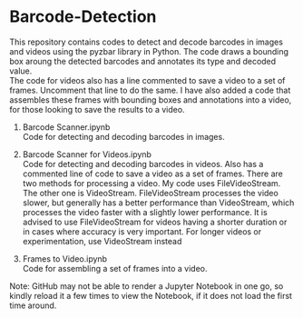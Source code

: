 # Barcode-Detection
This repository contains codes to detect and decode barcodes in images and videos using the pyzbar library in Python. The code draws a bounding box aroung the detected barcodes and annotates its type and decoded value.
<br>The code for videos also has a line commented to save a video to a set of frames. Uncomment that line to do the same. I have also added a code that assembles these frames with bounding boxes and annotations into a video, for those looking to save the results to a video.

1. Barcode Scanner.ipynb
<br>Code for detecting and decoding barcodes in images.

2. Barcode Scanner for Videos.ipynb
<br>Code for detecting and decoding barcodes in videos. Also has a commented line of code to save a video as a set of frames. There are two methods for processing a video. My code uses FileVideoStream. The other one is VideoStream. FileVideoStream processes the video slower, but generally has a better performance than VideoStream, which processes the video faster with a slightly lower performance. It is advised to use FileVideoStream for videos having a shorter duration or in cases where accuracy is very important. For longer videos or experimentation, use VideoStream instead 

3. Frames to Video.ipynb
<br>Code for assembling a set of frames into a video.

Note: GitHub may not be able to render a Jupyter Notebook in one go, so kindly reload it a few times to view the Notebook, if it does not load the first time around.
